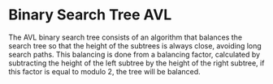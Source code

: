# Binary Search Tree AVL

The AVL binary search tree consists of an algorithm that balances the search tree so that the height of the subtrees is always close, avoiding long search paths. This balancing is done from a balancing factor, calculated by subtracting the height of the left subtree by the height of the right subtree, if this factor is equal to modulo 2, the tree will be balanced.

